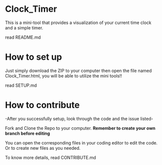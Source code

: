# Clock_Timer 

This is a mini-tool that provides a visualization of your current time clock and a simple timer. 

read README.md




# How to set up

Just simply download the ZIP to your computer then open the file named Clock_Timer.html, you will be able to utilize the mini tools!!

read SETUP.md



# How to contribute 

-After you successfully setup, look through the code and the issue listed-


Fork and Clone the Repo to your computer.
******Remember to create your own branch before editing******

You can open the corresponding files in your coding editor to edit the code.
Or to create new files as you needed.

To know more details, read CONTRIBUTE.md
